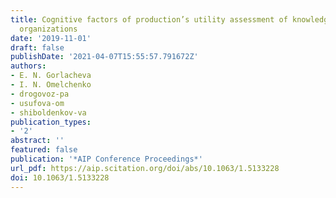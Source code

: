 ```yaml
---
title: Cognitive factors of production’s utility assessment of knowledge-intensive
  organizations
date: '2019-11-01'
draft: false
publishDate: '2021-04-07T15:55:57.791672Z'
authors:
- E. N. Gorlacheva
- I. N. Omelchenko
- drogovoz-pa
- usufova-om
- shiboldenkov-va
publication_types:
- '2'
abstract: ''
featured: false
publication: '*AIP Conference Proceedings*'
url_pdf: https://aip.scitation.org/doi/abs/10.1063/1.5133228
doi: 10.1063/1.5133228
---
```


